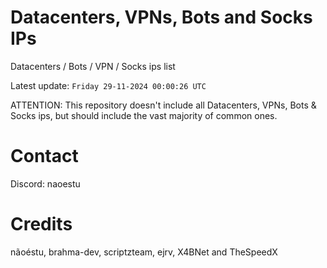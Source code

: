 # Datacenters, VPNs, Bots and Socks IPs
 
Datacenters / Bots / VPN / Socks ips list

Latest update: `Friday 29-11-2024 00:00:26 UTC` 

ATTENTION: This repository doesn't include all Datacenters, VPNs, Bots & Socks ips, 
but should include the vast majority of common ones.

# Contact
Discord: naoestu

# Credits
nãoéstu, brahma-dev, scriptzteam, ejrv, X4BNet and TheSpeedX
